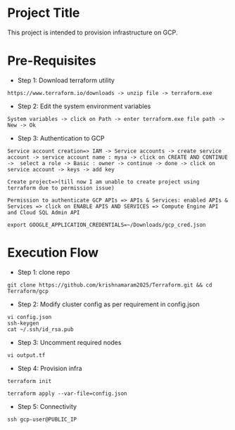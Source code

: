 Project Title
=====================
This project is intended to provision infrastructure on GCP.

Pre-Requisites
============================
* Step 1: Download terraform utility
```
https://www.terraform.io/downloads -> unzip file -> terraform.exe
```
* Step 2: Edit the system environment variables
```
System variables -> click on Path -> enter terraform.exe file path -> New -> Ok 
```
* Step 3: Authentication to GCP
 ```
Service account creation=> IAM -> Service accounts -> create service account -> service account name : mysa -> click on CREATE AND CONTINUE ->  select a role -> Basic : owner -> continue -> done -> click on service account -> keys -> add key
```
```
Create project=>(till now I am unable to create project using terraform due to permission issue)
```
```
Permission to authenticate GCP APIs => APIs & Services: enabled APIs & Services => click on ENABLE APIS AND SERVICES => Compute Engine API and Cloud SQL Admin API
```
```
export GOOGLE_APPLICATION_CREDENTIALS=~/Downloads/gcp_cred.json
```
# Execution Flow

* Step 1: clone repo
```
git clone https://github.com/krishnamaram2025/Terraform.git && cd Terraform/gcp
```
* Step 2: Modify cluster config as per requirement in config.json
```
vi config.json
ssh-keygen
cat ~/.ssh/id_rsa.pub
```
* Step 3:  Uncomment required nodes
```
vi output.tf 
```
* Step 4: Provision infra
```
terraform init
```
```
terraform apply --var-file=config.json
```
* Step 5: Connectivity
```
ssh gcp-user@PUBLIC_IP
```
